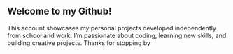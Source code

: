 ## Welcome to my Github!
This account showcases my personal projects developed independently from school and work. I’m passionate about coding, learning new skills, and building creative projects. Thanks for stopping by
